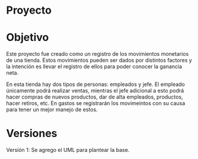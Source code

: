 # Proyecto

# Objetivo 
Este proyecto fue creado como un registro de los movimientos monetarios de una tienda. Estos movimientos pueden ser dados por distintos factores y la intención es llevar el registro de ellos para poder conocer la ganancia neta.

En esta tienda hay dos tipos de personas: empleados y jefe. El empleado únicamente podrá realizar ventas, mientras el jefe adicional a esto podrá hacer compras de nuevos productos, dar de alta empleados, productos, hacer retiros, etc. En gastos se registrarán los movimeintos con su causa para tener un mejor manejo de estos.

# Versiones
Versión 1: Se agrego el UML para plantear la base.
